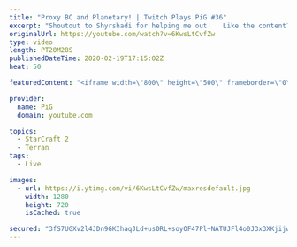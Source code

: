 ```yaml
---
title: "Proxy BC and Planetary! | Twitch Plays PiG #36"
excerpt: "Shoutout to Shyrshadi for helping me out!   Like the content? Then consider to leave a thumbs up and subscribe! ;) If you wish to support me please consider doing so through my patreon: https://www.patreon.com/PiGSC2 Videos don’t appear in your feed and you want to get notified about new uploads? Press"
originalUrl: https://youtube.com/watch?v=6KwsLtCvfZw
type: video
length: PT20M28S
publishedDateTime: 2020-02-19T17:15:02Z
heat: 50

featuredContent: "<iframe width=\"800\" height=\"500\" frameborder=\"0\" src=\"https://www.youtube.com/embed/6KwsLtCvfZw\" allow=\"accelerometer; autoplay; encrypted-media; gyroscope; picture-in-picture\" allowfullscreen></iframe>"

provider:
  name: PiG
  domain: youtube.com

topics:
  - StarCraft 2
  - Terran
tags:
  - Live

images:
  - url: https://i.ytimg.com/vi/6KwsLtCvfZw/maxresdefault.jpg
    width: 1280
    height: 720
    isCached: true

secured: "3fS7UGXv2l4JDn9GKIhaqJLd+us0RL+soyOF47Pl+NATUJFl4o0J3x3XKjijwC8j9S8yEsS3o98IhiWpHhiBunuzoFnkTOrlc22thl7svWr8IdTw0sED33NGphGFUrzU/96NmGJsQksYHkrkNWxAR+lEHLKNB+/MvwUxexLnSF8YwT2NkAj+ri29vHytJJF5Jjfn7dQz++BB/lKhGJAkVYYQZFSknJUuSALlh0KoNizTxTFYi1Hq8a1adPIHOzTQiVLO4WLCIwMTHSjPiiX3aTjynHLBKnwu2FAAJ8m7BZRmwXP1wT82GdCYa84XG9Zq7+1BCar/GOrYEAWuQtuFjxwrUZeXtn9TCIBwFasBizLg1/d5lzF09KXVmrs2V54XF25BFkJcesYewkpElhdwtXFPhvECn2SG6P0Hnsl/lHM=;rp06w/wj5Z0954dvdNsEQw=="
---
```


